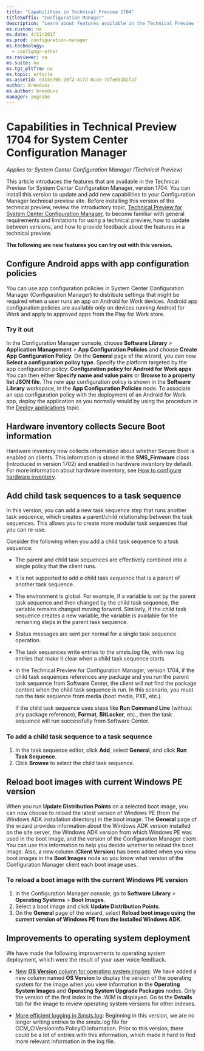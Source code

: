 ```yaml
---
title: "Capabilities in Technical Preview 1704"
titleSuffix: "Configuration Manager"
description: "Learn about features available in the Technical Preview for System Center Configuration Manager, version 1704."
ms.custom: na
ms.date: 4/21/2017
ms.prod: configuration-manager
ms.technology:
  - configmgr-other
ms.reviewer: na
ms.suite: na
ms.tgt_pltfrm: na
ms.topic: article
ms.assetid: e318e705-20f2-417d-8cde-7dfe661b2fa7
author: Brenduns
ms.author: brenduns
manager: angrobe
---
```

# Capabilities in Technical Preview 1704 for System Center Configuration Manager

*Applies to: System Center Configuration Manager (Technical Preview)*

This article introduces the features that are available in the Technical Preview for System Center Configuration Manager, version 1704. You can install this version to update and add new capabilities to your Configuration Manager technical preview site. Before installing this version of the technical preview, review the introductory topic, [Technical Preview for System Center Configuration Manager](../../core/get-started/technical-preview.md), to become familiar with general requirements and limitations for using a technical preview, how to update between versions, and how to provide feedback about the features in a technical preview.    


**The following are new features you can try out with this version.**  

## Configure Android apps with app configuration policies
You can use app configuration policies in System Center Configuration Manager (Configuration Manager) to distribute settings that might be required when a user runs an app on Android for Work devices. Android app configuration policies are available only on devices running Android for Work and apply to approved apps from the Play for Work store.

### Try it out                 

In the Configuration Manager console, choose **Software Library** > **Application Management** > **App Configuration Policies** and choose **Create App Configuration Policy**. On the **General** page of the wizard, you can now **Select a configuration policy type**. Specify the platform targeted by the app configuration policy: **Configuration policy for Android for Work apps**. You can then either **Specify name and value pairs** or **Browse to a property list JSON file**. The new app configuration policy is shown in the **Software Library** workspace, in the **App Configuration Policies** node. To associate an app configuration policy with the deployment of an Android for Work app, deploy the application as you normally would by using the procedure in the [Deploy applications](/sccm/apps/deploy-use/deploy-applications) topic.

## Hardware inventory collects Secure Boot information
Hardware inventory now collects information about whether Secure Boot is enabled on clients. This information is stored in the **SMS_Firmware** class (introduced in version 1702) and enabled in hardware inventory by default. For more information about hardware inventory, see  [How to configure hardware inventory](/sccm/core/clients/manage/inventory/configure-hardware-inventory).

## Add child task sequences to a task sequence
In this version, you can add a new task sequence step that runs another task sequence, which creates a parent/child relationship between the task sequences. This allows you to create more modular task sequences that you can re-use.  

Consider the following when you add a child task sequence to a task sequence:

- The parent and child task sequences are effectively combined into a single policy that the client runs.
- It is not supported to add a child task sequence that is a parent of another task sequence.
- The environment is global. For example, if a variable is set by the parent task sequence and then changed by the child task sequence, the variable remains changed moving forward. Similarly, if the child task sequence creates a new variable, the variable is available for the remaining steps in the parent task sequence.
- Status messages are sent per normal for a single task sequence operation.
- The task sequences write entries to the smsts.log file, with new log entries that make it clear when a child task sequence starts.
- In the Technical Preview for Configuration Manager, version 1704, if the child task sequences references any package and you run the parent task sequence from Software Center, the client will not find the package content when the child task sequence is run. In this scenario, you must run the task sequence from media (boot media, PXE, etc.).  

    If the child task sequence uses steps like **Run Command Line** (without any package reference), **Format**, **BitLocker**, etc., then the task sequence will run successfully from Software Center.

### To add a child task sequence to a task sequence
1. In the task sequence editor, click **Add**, select **General**, and click **Run Task Sequence**.
2. Click **Browse** to select the child task sequence.  

## Reload boot images with current Windows PE version
When you run **Update Distribution Points** on a selected boot image, you can now choose to reload the latest version of Windows PE (from the Windows ADK installation directory) in the boot image. The **General** page of the wizard provides information about the Windows ADK version installed on the site server, the Windows ADK version from which Windows PE was used in the boot image, and the version of the Configuration Manager client. You can use this information to help you decide whether to reload the boot image. Also, a new column (**Client Version**) has been added when you view boot images in the **Boot Images** node so you know what version of the Configuration Manager client each boot image uses.

### To reload a boot image with the current Windows PE version

1. In the Configuration Manager console, go to **Software Library** > **Operating Systems** > **Boot Images**.
2. Select a boot image and click **Update Distribution Points**.
3. On the **General** page of the wizard, select **Reload boot image using the current version of Windows PE from the installed Windows ADK**.

## Improvements to operating system deployment
We have made the following improvements to operating system deployment, which were the result of your user voice feedback.

- [New **OS Version** column for operating system images](https://configurationmanager.uservoice.com/forums/300492-ideas/suggestions/17558407-add-a-column-to-the-operating-system-images-node-f): We have added a new column named **OS Version** to display the version of the operating system for the image when you view information in the **Operating System Images** and **Operating System Upgrade Packages** nodes. Only the version of the first index in the .WIM is displayed. Go to the **Details** tab for the image to review operating system versions for other indexes.

- [More efficient logging in Smsts.log](https://configurationmanager.uservoice.com/forums/300492-ideas/suggestions/16791919-stop-filling-smsts-log-with-useless): Beginning in this version, we are no longer writing entries to the smsts.log file for CCM_CIVersionInfo.PolicyID information. Prior to this version, there could be a lot of entries with this information, which made it hard to find more relevant information in the log file.
